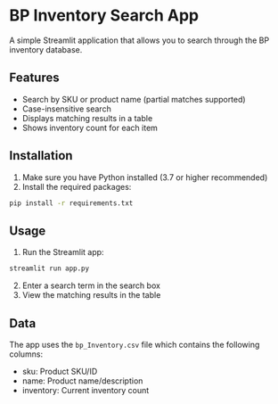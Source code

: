 # BP Inventory Search App

A simple Streamlit application that allows you to search through the BP inventory database.

## Features

- Search by SKU or product name (partial matches supported)
- Case-insensitive search
- Displays matching results in a table
- Shows inventory count for each item

## Installation

1. Make sure you have Python installed (3.7 or higher recommended)
2. Install the required packages:

```bash
pip install -r requirements.txt
```

## Usage

1. Run the Streamlit app:

```bash
streamlit run app.py
```

2. Enter a search term in the search box
3. View the matching results in the table

## Data

The app uses the `bp_Inventory.csv` file which contains the following columns:
- sku: Product SKU/ID
- name: Product name/description
- inventory: Current inventory count
